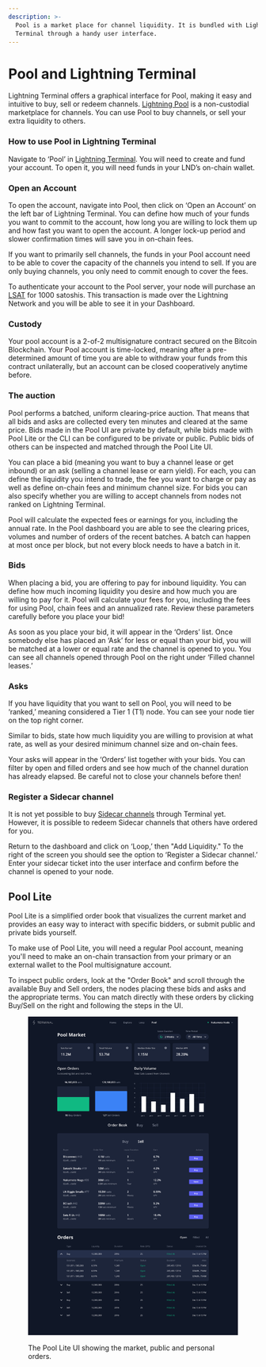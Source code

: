 ```yaml
---
description: >-
  Pool is a market place for channel liquidity. It is bundled with Lightning
  Terminal through a handy user interface.
---
```


# Pool and Lightning Terminal

Lightning Terminal offers a graphical interface for Pool, making it easy and intuitive to buy, sell or redeem channels. [Lightning Pool](../pool/) is a non-custodial marketplace for channels. You can use Pool to buy channels, or sell your extra liquidity to others.

### How to use Pool in Lightning Terminal

Navigate to ‘Pool’ in [Lightning Terminal](https://terminal.lightning.engineering/#/). You will need to create and fund your account. To open it, you will need funds in your LND’s on-chain wallet.

### Open an Account

To open the account, navigate into Pool, then click on ‘Open an Account’ on the left bar of Lightning Terminal. You can define how much of your funds you want to commit to the account, how long you are willing to lock them up and how fast you want to open the account. A longer lock-up period and slower confirmation times will save you in on-chain fees.

If you want to primarily sell channels, the funds in your Pool account need to be able to cover the capacity of the channels you intend to sell. If you are only buying channels, you only need to commit enough to cover the fees.

To authenticate your account to the Pool server, your node will purchase an [LSAT](../../the-lightning-network/l402/) for 1000 satoshis. This transaction is made over the Lightning Network and you will be able to see it in your Dashboard.

### Custody

Your pool account is a 2-of-2 multisignature contract secured on the Bitcoin Blockchain. Your Pool account is time-locked, meaning after a pre-determined amount of time you are able to withdraw your funds from this contract unilaterally, but an account can be closed cooperatively anytime before.

### The auction

Pool performs a batched, uniform clearing-price auction. That means that all bids and asks are collected every ten minutes and cleared at the same price. Bids made in the Pool UI are private by default, while bids made with Pool Lite or the CLI can be configured to be private or public. Public bids of others can be inspected and matched through the Pool Lite UI.

You can place a bid (meaning you want to buy a channel lease or get inbound) or an ask (selling a channel lease or earn yield). For each, you can define the liquidity you intend to trade, the fee you want to charge or pay as well as define on-chain fees and minimum channel size. For bids you can also specify whether you are willing to accept channels from nodes not ranked on Lightning Terminal.

Pool will calculate the expected fees or earnings for you, including the annual rate. In the Pool dashboard you are able to see the clearing prices, volumes and number of orders of the recent batches. A batch can happen at most once per block, but not every block needs to have a batch in it.

### Bids

When placing a bid, you are offering to pay for inbound liquidity. You can define how much incoming liquidity you desire and how much you are willing to pay for it. Pool will calculate your fees for you, including the fees for using Pool, chain fees and an annualized rate. Review these parameters carefully before you place your bid!

As soon as you place your bid, it will appear in the ‘Orders’ list. Once somebody else has placed an ‘Ask’ for less or equal than your bid, you will be matched at a lower or equal rate and the channel is opened to you. You can see all channels opened through Pool on the right under ‘Filled channel leases.’

### Asks

If you have liquidity that you want to sell on Pool, you will need to be ‘ranked,’ meaning considered a Tier 1 (T1) node. You can see your node tier on the top right corner.

Similar to bids, state how much liquidity you are willing to provision at what rate, as well as your desired minimum channel size and on-chain fees.

Your asks will appear in the ‘Orders’ list together with your bids. You can filter by open and filled orders and see how much of the channel duration has already elapsed. Be careful not to close your channels before then!

### Register a Sidecar channel

It is not yet possible to buy [Sidecar channels](../pool/sidecar\_channels.md) through Terminal yet. However, it is possible to redeem Sidecar channels that others have ordered for you.

Return to the dashboard and click on ‘Loop,’ then "Add Liquidity." To the right of the screen you should see the option to ‘Register a Sidecar channel.’ Enter your sidecar ticket into the user interface and confirm before the channel is opened to your node.

## Pool Lite

Pool Lite is a simplified order book that visualizes the current market and provides an easy way to interact with specific bidders, or submit public and private bids yourself.

To make use of Pool Lite, you will need a regular Pool account, meaning you'll need to make an on-chain transaction from your primary or an external wallet to the Pool multisignature account.

To inspect public orders, look at the "Order Book" and scroll through the available Buy and Sell orders, the nodes placing these bids and asks and the appropriate terms. You can match directly with these orders by clicking Buy/Sell on the right and following the steps in the UI.

<figure><img src="../../.gitbook/assets/PoolLiteFull.jpg" alt=""><figcaption><p>The Pool Lite UI showing the market, public and personal orders.</p></figcaption></figure>

